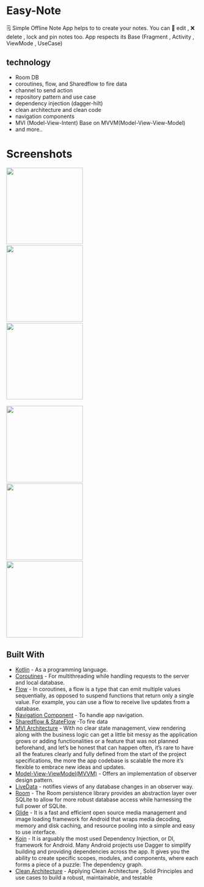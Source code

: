 # Easy-Note
🗒️ Simple Offline Note App helps to to create your notes. You can 📝 edit , ❌ delete , lock and pin notes too. 
App respects its Base (Fragment , Activity , ViewMode , UseCase)

## technology 
- Room DB
- coroutines, flow, and Sharedflow to fire data
- channel to send action
- repository pattern and use case
- dependency injection (dagger-hilt)
- clean architecture and clean code
- navigation components
- MVI (Model-View-Intent)  Base on MVVM(Model-View-View-Model) 
- and more..

# Screenshots

<img src="https://user-images.githubusercontent.com/62269304/213454740-c55264b7-d016-4d34-a60f-0ea0d485f019.jpg" width="200">&nbsp;  
<img src="https://user-images.githubusercontent.com/62269304/213455245-eb1ae173-366f-419b-aa7a-741b575a5ee9.jpg" width="200">&nbsp;  
<img src="https://user-images.githubusercontent.com/62269304/213455362-3ac157d7-56bc-49f2-aa55-f49ec949c628.jpg" width="200">&nbsp;  

<img src="https://user-images.githubusercontent.com/62269304/213455385-c47c2e62-61da-46c5-b8e2-96d519b7da91.jpg" width="200">&nbsp;  
<img src="https://user-images.githubusercontent.com/62269304/213455403-90a1bf3f-22bd-401f-96e6-c85c9231c108.jpg" width="200">&nbsp;  
<img src="https://user-images.githubusercontent.com/62269304/213455417-d1f52a4d-03be-4684-a1fa-d0f3689a6832.jpg" width="200">&nbsp;  

## Built With

* [Kotlin](https://kotlinlang.org) - As a programming language.
* [Coroutines](https://developer.android.com/kotlin/coroutines) - For multithreading while handling requests to the server and local database.
* [Flow](https://developer.android.com/kotlin/flow) - In coroutines, a flow is a type that can emit multiple values sequentially, as opposed to suspend functions that return only a single value. For example, you can use a flow to receive live updates from a database.
* [Navigation Component](https://developer.android.com/guide/navigation/navigation-getting-started) - To handle app navigation.
* [Sharedflow & StateFlow](https://developer.android.com/kotlin/flow/stateflow-and-sharedflow) -To fire data
* [MVI Architecture](https://medium.com/swlh/mvi-architecture-with-android-fcde123e3c4a) - With no clear state management, view rendering along with the business logic can get a little bit messy as the application grows or adding functionalities or a feature that was not planned beforehand, and let’s be honest that can happen often, it’s rare to have all the features clearly and fully defined from the start of the project specifications, the more the app codebase is scalable the more it’s flexible to embrace new ideas and updates.
* [Model-View-ViewModel(MVVM)](https://developer.android.com/topic/architecture) - Offers an implementation of observer design pattern.
* [LiveData](https://developer.android.com/topic/libraries/architecture/livedata) - notifies views of any database changes in an observer way.
* [Room](https://developer.android.com/jetpack/androidx/releases/room) - The Room persistence library provides an abstraction layer over SQLite to allow for more robust database access while harnessing the full power of SQLite.
* [Glide](https://github.com/bumptech/glide) - It is a fast and efficient open source media management and image loading framework for Android that wraps media decoding, memory and disk caching, and resource pooling into a simple and easy to use interface.
* [Koin](https://insert-koin.io/docs/quickstart/android/) - It is arguably the most used Dependency Injection, or DI, framework for Android. Many Android projects use Dagger to simplify building and providing dependencies across the app. It gives you the ability to create specific scopes, modules, and components, where each forms a piece of a puzzle: The dependency graph.
* [Clean Architecture](https://www.raywenderlich.com/3595916-clean-architecture-tutorial-for-android-getting-started) - Applying Clean Architecture , Solid Principles and use cases  to build a robust, maintainable, and testable
